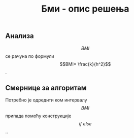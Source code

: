 ﻿---
title: Бми - опис решења 
---

## Анализа


$$BMI$$ се рачуна по формули $$BMI= \frac{k}{h^2}$$.

## Смернице за алгоритам


Потребно је одредити ком интервалу $$BMI$$ припада помоћу конструкције $$if \ else$$..